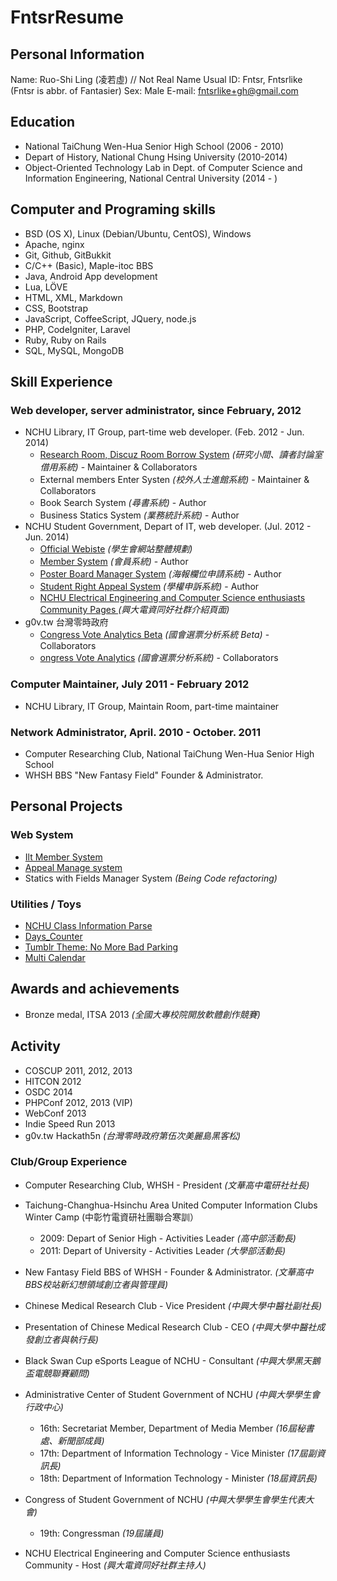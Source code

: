 FntsrResume
===========

Personal Information
--------------------
Name: Ruo-Shi Ling (凌若虛) // Not Real Name
Usual ID: Fntsr, Fntsrlike (Fntsr is abbr. of Fantasier)
Sex: Male
E-mail: fntsrlike+gh@gmail.com

Education
--------------------
- National TaiChung Wen-Hua Senior High School (2006 - 2010)
- Depart of History, National Chung Hsing University (2010-2014)
- Object-Oriented Technology Lab in Dept. of Computer Science and Information Engineering, National Central University (2014 - )

Computer and Programing skills
---------------
- BSD (OS X), Linux (Debian/Ubuntu, CentOS), Windows
- Apache, nginx
- Git, Github, GitBukkit
- C/C++ (Basic), Maple-itoc BBS
- Java, Android App development
- Lua, LÖVE
- HTML, XML, Markdown
- CSS, Bootstrap
- JavaScript, CoffeeScript, JQuery, node.js
- PHP, CodeIgniter, Laravel
- Ruby, Ruby on Rails
- SQL, MySQL, MongoDB

Skill Experience
----------------
### Web developer, server administrator, since February, 2012
- NCHU Library, IT Group, part-time web developer. (Feb. 2012 - Jun. 2014)
    - [Research Room, Discuz Room Borrow System][1] *(研究小間、讀者討論室借用系統)* - Maintainer & Collaborators
    - External members Enter Systen *(校外人士進館系統)* - Maintainer & Collaborators
    - Book Search System *(尋書系統)* - Author
    - Business Statics System *(業務統計系統)* - Author
- NCHU Student Government, Depart of IT, web developer. (Jul. 2012 - Jun. 2014)
    - [Official Webiste][2] *(學生會網站整體規劃)*
    - [Member System][3] *(會員系統)* - Author
    - [Poster Board Manager System][4] *(海報欄位申請系統)* - Author
    - [Student Right Appeal System][5] *(學權申訴系統)* - Author
    - [NCHU Electrical Engineering and Computer Science enthusiasts Community Pages ][6] *(興大電資同好社群介紹頁面)*
- g0v.tw 台灣零時政府
    - [Congress Vote Analytics Beta][7] *(國會選票分析系統 Beta)* - Collaborators
    - [ongress Vote Analytics][8] *(國會選票分析系統)* - Collaborators

### Computer Maintainer, July 2011 - February 2012
- NCHU Library, IT Group, Maintain Room, part-time maintainer

### Network Administrator, April. 2010 - October. 2011
- Computer Researching Club, National TaiChung Wen-Hua Senior High School
- WHSH BBS "New Fantasy Field" Founder & Administrator.

Personal Projects
----------------
### Web System
- [Ilt Member System][9]
- [Appeal Manage system][10]
- Statics with Fields Manager System *(Being Code refactoring)*

### Utilities / Toys
- [NCHU Class Information Parse][11]
- [Days_Counter][12]
- [Tumblr Theme: No More Bad Parking][13]
- [Multi Calendar][14]

Awards and achievements
----------------
* Bronze medal, ITSA 2013 *(全國大專校院開放軟體創作競賽)*

Activity
---------------
* COSCUP 2011, 2012, 2013
* HITCON 2012
* OSDC 2014
* PHPConf 2012, 2013 (VIP)
* WebConf 2013
* Indie Speed Run 2013
* g0v.tw Hackath5n *(台灣零時政府第伍次美麗島黑客松)*

### Club/Group Experience ###
* Computer Researching Club, WHSH - President *(文華高中電研社社長)*
* Taichung-Changhua-Hsinchu Area United Computer Information Clubs Winter Camp (中彰竹電資研社團聯合寒訓）
    * 2009: Depart of Senior High - Activities Leader *(高中部活動長)*
    * 2011: Depart of University - Activities Leader *(大學部活動長)*
* New Fantasy Field BBS of WHSH - Founder & Administrator. *(文華高中BBS校站新幻想領域創立者與管理員)*
* Chinese Medical Research Club - Vice President *(中興大學中醫社副社長)*
* Presentation of Chinese Medical Research Club - CEO *(中興大學中醫社成發創立者與執行長)*
* Black Swan Cup eSports League of NCHU - Consultant *(中興大學黑天鵝盃電競聯賽顧問)*
* Administrative Center of Student Government of NCHU *(中興大學學生會行政中心)*
    * 16th: Secretariat Member, Department of Media Member *(16屆秘書處、新聞部成員)*
    * 17th: Department of Information Technology - Vice Minister *(17屆副資訊長)*
    * 18th: Department of Information Technology - Minister *(18屆資訊長)*
* Congress of Student Government of NCHU *(中興大學學生會學生代表大會)*
    * 19th: Congressman *(19屆議員)*
* NCHU Electrical Engineering and Computer Science enthusiasts Community - Host *(興大電資同好社群主持人)*

  [1]: http://class.lib.nchu.edu.tw/lib/order.php
  [2]: http://nchusg.org
  [3]: http://ilt.nchusg.org/
  [4]: http://app.nchusg.org/poster_manager
  [5]: http://app.nchusg.org/appeal/
  [6]: http://eecsec.nchusg.org/
  [7]: https://github.com/g0v-tw-congress-vote-analytics/congress-vote-analytics-beta
  [8]: http://congress-vote-analytics.herokuapp.com/
  [9]: https://github.com/fntsrlike/ilts_laravel
  [10]: https://github.com/fntsrlike/appeal_system
  [11]: https://github.com/fntsrlike/nchu_class_parse
  [12]: https://github.com/fntsrlike/Days_Counter
  [13]: https://github.com/fntsrlike/tumblr_theme
  [14]: https://github.com/fntsrlike/multi-calendar
